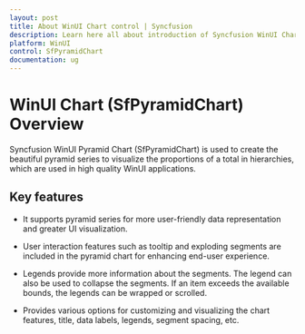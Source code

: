 ```yaml
---
layout: post
title: About WinUI Chart control | Syncfusion
description: Learn here all about introduction of Syncfusion WinUI Chart (SfPyramidChart) control with key features and more.
platform: WinUI
control: SfPyramidChart
documentation: ug
---
```


# WinUI Chart (SfPyramidChart) Overview

Syncfusion WinUI Pyramid Chart (SfPyramidChart) is used to create the beautiful pyramid series to visualize the proportions of a total in hierarchies, which are used in high quality WinUI applications.

## Key features

* It supports pyramid series for more user-friendly data representation and greater UI visualization.

* User interaction features such as tooltip and exploding segments are included in the pyramid chart for enhancing end-user experience.

* Legends provide more information about the segments. The legend can also be used to collapse the segments. If an item exceeds the available bounds, the legends can be wrapped or scrolled.

* Provides various options for customizing and visualizing the chart features, title, data labels, legends, segment spacing, etc.
